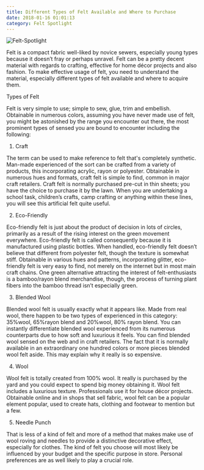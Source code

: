 ```yaml
---
title: Different Types of Felt Available and Where to Purchase
date: 2018-01-16 01:01:13
category: Felt Spotlight
---
```


![Felt-Spotlight](https://www.missglu.com/content/images/6.jpg)

Felt is a compact fabric well-liked by novice sewers, especially young types because it doesn’t fray or perhaps unravel. Felt can be a pretty decent material with regards to crafting, effective for home décor projects and also fashion. To make effective usage of felt, you need to understand the material, especially different types of felt available and where to acquire them.

Types of Felt

Felt is very simple to use; simple to sew, glue, trim and embellish. Obtainable in numerous colors, assuming you have never made use of felt, you might be astonished by the range you encounter out there, the most prominent types of sensed you are bound to encounter including the following:

1. Craft

The term can be used to make reference to felt that's completely synthetic. Man-made experienced of the sort can be crafted from a variety of products, this incorporating acrylic, rayon or polyester. Obtainable in numerous hues and formats, craft felt is simple to find, common in major craft retailers. Craft felt is normally purchased pre-cut in thin sheets; you have the choice to purchase it by the lawn. When you are undertaking a school task, children’s crafts, camp crafting or anything within these lines, you will see this artificial felt quite useful.

2. Eco-Friendly

Eco-friendly felt is just about the product of decision in lots of circles, primarily as a result of the rising interest on the green movement everywhere. Eco-friendly felt is called consequently because it is manufactured using plastic bottles. When handled, eco-friendly felt doesn’t believe that different from polyester felt, though the texture is somewhat stiff. Obtainable in various hues and patterns, incorporating glitter, eco-friendly felt is very easy to find, not merely on the internet but in most main craft chains. One green alternative attracting the interest of felt-enthusiasts is a bamboo/rayon blend merchandise, though, the process of turning plant fibers into the bamboo thread isn’t especially green.

3. Blended Wool

Blended wool felt is usually exactly what it appears like. Made from real wool, there happen to be two types of experienced in this category: 35%wool, 65%rayon blend and 20%wool, 80% rayon blend. You can instantly differentiate blended wool experienced from its numerous counterparts due to how soft and luxurious it feels. You can find blended wool sensed on the web and in craft retailers. The fact that it is normally available in an extraordinary one hundred colors or more pieces blended wool felt aside. This may explain why it really is so expensive.

4. Wool

Wool felt is totally created from 100% wool. It really is purchased by the yard and you could expect to spend big money obtaining it. Wool felt includes a luxurious texture. Professionals use it for house décor projects. Obtainable online and in shops that sell fabric, wool felt can be a popular element popular, used to create hats, clothing and footwear to mention but a few.

5. Needle Punch

That is less of a kind of felt and more of a method that makes make use of wool roving and needles to provide a distinctive decorative effect, especially for clothes. The kind of felt you choose will most likely be influenced by your budget and the specific purpose in store. Personal preferences are as well likely to play a crucial role.